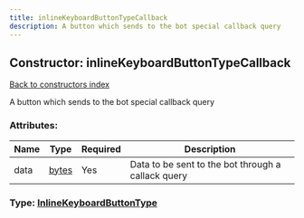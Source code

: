 ```yaml
---
title: inlineKeyboardButtonTypeCallback
description: A button which sends to the bot special callback query
---
```

## Constructor: inlineKeyboardButtonTypeCallback  
[Back to constructors index](index.md)



A button which sends to the bot special callback query

### Attributes:

| Name     |    Type       | Required | Description |
|----------|---------------|----------|-------------|
|data|[bytes](../types/bytes.md) | Yes|Data to be sent to the bot through a callack query|



### Type: [InlineKeyboardButtonType](../types/InlineKeyboardButtonType.md)


